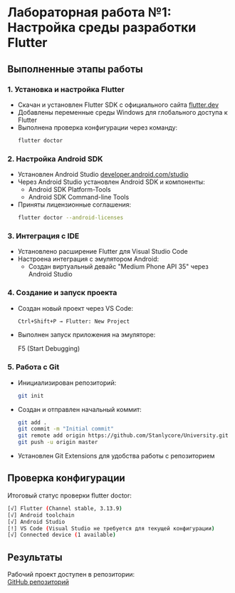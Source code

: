# Лабораторная работа №1: Настройка среды разработки Flutter

## Выполненные этапы работы

### 1. Установка и настройка Flutter
- Скачан и установлен Flutter SDK с официального сайта [flutter.dev](https://docs.flutter.dev/get-started/install)
- Добавлены переменные среды Windows для глобального доступа к Flutter
- Выполнена проверка конфигурации через команду:
  ```bash
  flutter doctor
  ```

### 2. Настройка Android SDK
- Установлен Android Studio [developer.android.com/studio](https://developer.android.com/studio)
- Через Android Studio установлен Android SDK и компоненты:
  - Android SDK Platform-Tools
  - Android SDK Command-line Tools
- Приняты лицензионные соглашения:
  ```bash
  flutter doctor --android-licenses
  ```

### 3. Интеграция с IDE
- Установлено расширение Flutter для Visual Studio Code
- Настроена интеграция с эмулятором Android:
  - Создан виртуальный девайс "Medium Phone API 35" через Android Studio

### 4. Создание и запуск проекта
- Создан новый проект через VS Code:
  ```bash
  Ctrl+Shift+P → Flutter: New Project
  ```
- Выполнен запуск приложения на эмуляторе:
  
  F5 (Start Debugging)
  

### 5. Работа с Git
- Инициализирован репозиторий:
  ```bash
  git init
  ```
- Создан и отправлен начальный коммит:
  ```bash
  git add .
  git commit -m "Initial commit"
  git remote add origin https://github.com/Stanlycore/University.git
  git push -u origin master
  ```
- Установлен Git Extensions для удобства работы с репозиторием

## Проверка конфигурации
Итоговый статус проверки flutter doctor:
```bash
[√] Flutter (Channel stable, 3.13.9)
[√] Android toolchain
[√] Android Studio
[!] VS Code (Visual Studio не требуется для текущей конфигурации)
[√] Connected device (1 available)
```

## Результаты
Рабочий проект доступен в репозитории:  
[GitHub репозиторий](https://github.com/Stanlycore/University.git)
